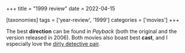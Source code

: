 +++
title = "1999 review"
date = 2022-04-15

[taxonomies]
tags = ['year-review', '1999']
categories = ['movies']
+++

The best **direction** can be found in *Payback* (both the original
and the version released in 2006).
Both movies also boast best **cast**,
and I especially love the [dirty detective pair].

[dirty detective pair]: @/top-movie-performances.md
